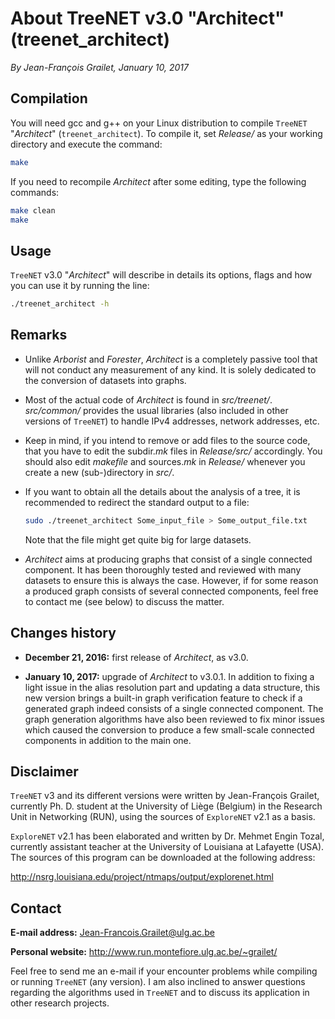 # About TreeNET v3.0 "Architect" (treenet_architect)

*By Jean-François Grailet, January 10, 2017*

## Compilation

You will need gcc and g++ on your Linux distribution to compile `TreeNET` "*Architect*" (`treenet_architect`). To compile it, set *Release/* as your working directory and execute the command:

```sh
make
```

If you need to recompile *Architect* after some editing, type the following commands:

```sh
make clean
make
```

## Usage

`TreeNET` v3.0 "*Architect*" will describe in details its options, flags and how you can use it by running the line:

```sh
./treenet_architect -h
```

## Remarks

* Unlike *Arborist* and *Forester*, *Architect* is a completely passive tool that will not conduct any measurement of any kind. It is solely dedicated to the conversion of datasets into graphs.

* Most of the actual code of *Architect* is found in *src/treenet/*. *src/common/* provides the usual libraries (also included in other versions of `TreeNET`) to handle IPv4 addresses, network addresses, etc.

* Keep in mind, if you intend to remove or add files to the source code, that you have to edit the subdir.*mk* files in *Release/src/* accordingly. You should also edit *makefile* and sources.*mk* in *Release/* whenever you create a new (sub-)directory in *src/*.
  
* If you want to obtain all the details about the analysis of a tree, it is recommended to redirect the standard output to a file:
  
  ```sh
  sudo ./treenet_architect Some_input_file > Some_output_file.txt
  ```
  
  Note that the file might get quite big for large datasets.

* *Architect* aims at producing graphs that consist of a single connected component. It has been thoroughly tested and reviewed with many datasets to ensure this is always the case. However, if for some reason a produced graph consists of several connected components, feel free to contact me (see below) to discuss the matter.

## Changes history

* **December 21, 2016:** first release of *Architect*, as v3.0.

* **January 10, 2017:** upgrade of *Architect* to v3.0.1. In addition to fixing a light issue in the alias resolution part and updating a data structure, this new version brings a built-in graph verification feature to check if a generated graph indeed consists of a single connected component. The graph generation algorithms have also been reviewed to fix minor issues which caused the conversion to produce a few small-scale connected components in addition to the main one.

## Disclaimer

`TreeNET` v3 and its different versions were written by Jean-François Grailet, currently Ph. D. student at the University of Liège (Belgium) in the Research Unit in Networking (RUN), using the sources of `ExploreNET` v2.1 as a basis.

`ExploreNET` v2.1 has been elaborated and written by Dr. Mehmet Engin Tozal, currently assistant teacher at the University of Louisiana at Lafayette (USA). The sources of this program can be downloaded at the following address:

http://nsrg.louisiana.edu/project/ntmaps/output/explorenet.html

## Contact

**E-mail address:** Jean-Francois.Grailet@ulg.ac.be

**Personal website:** http://www.run.montefiore.ulg.ac.be/~grailet/

Feel free to send me an e-mail if your encounter problems while compiling or running `TreeNET` (any version). I am also inclined to answer questions regarding the algorithms used in `TreeNET` and to discuss its application in other research projects.
